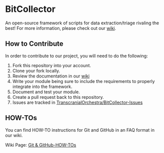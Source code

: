 # BitCollector
An open-source framework of scripts for data extraction/triage rivaling the best! For more information, please check out our [wiki](https://github.com/TranscranialOrchestra/BitCollector/wiki).

## How to Contribute
In order to contribute to our project, you will need to do the following:

1. Fork this repository into your account.
2. Clone your fork locally.
3. Review the documentation in our [wiki](https://github.com/TranscranialOrchestra/BitCollector/wiki)
4. Write your module being sure to include the requirements to properly integrate into the framework.
5. Document and test your module.
6. Create a pull request back to this repository.
7. Issues are tracked in [TranscranialOrchestra/BitCollector-Issues](https://github.com/TranscranialOrchestra/BitCollector-Issues/issues)

## HOW-TOs
You can find HOW-TO instructions for Git and GitHub  in an FAQ format in our wiki.

Wiki Page: [Git & GitHub-HOW-TOs](https://github.com/TranscranialOrchestra/BitCollector/wiki/Git-&-GitHub-HOW-TOs)
